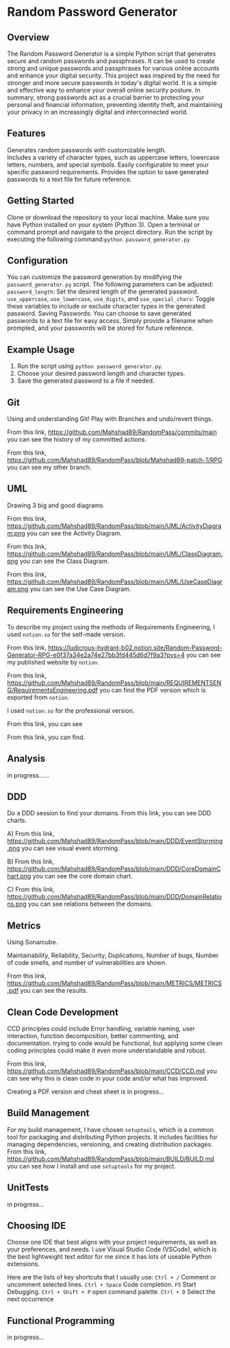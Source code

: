 # Random Password Generator 

## Overview 
 The Random Password Generator is a simple Python script that generates secure and random passwords and passphrases. It can be used to create strong and unique passwords and passphrases for various online accounts and enhance your digital security. 
 This project was inspired by the need for stronger and more secure passwords in today's digital world. It is a simple and effective way to enhance your overall online security posture. In summary, strong passwords act as a crucial barrier to protecting your personal and financial information, preventing identity theft, and maintaining your privacy in an increasingly digital and interconnected world.

## Features 
Generates random passwords with customizable length.  
Includes a variety of character types, such as uppercase letters, lowercase letters, numbers, and special symbols. 
Easily configurable to meet your specific password requirements. 
Provides the option to save generated passwords to a text file for future reference.

## Getting Started 
Clone or download the repository to your local machine. 
Make sure you have Python installed on your system (Python 3). 
Open a terminal or command prompt and navigate to the project directory. 
Run the script by executing the following command:``` python password_generator.py ```

 ## Configuration 
 You can customize the password generation by modifying the `password_generator.py` script. The following parameters can be adjusted:
 `password_length`: Set the desired length of the generated password.
 `use_uppercase`, `use_lowercase`, `use_digits`, and `use_special_chars`: Toggle these variables to include or exclude character types in the generated password. 
 Saving Passwords: You can choose to save generated passwords to a text file for easy access. Simply provide a filename when prompted, and your passwords will be 
 stored for future reference. 

 ## Example Usage 
 1. Run the script using `python password_generator.py`. 
 2. Choose your desired password length and character types. 
 3. Save the generated password to a file if needed.

 ## Git 
 Using and understanding Git! Play with Branches and undo/revert things.
 
 From this link, https://github.com/Mahshad89/RandomPass/commits/main you can see the history of my committed actions.
 
 From this link, https://github.com/Mahshad89/RandomPass/blob/Mahshad89-patch-1/RPG you can see my other branch.

 ## UML
 Drawing 3 big and good diagrams.
 
 From this link, https://github.com/Mahshad89/RandomPass/blob/main/UML/ActivityDiagram.png you can see the Activity Diagram.

 From this link, https://github.com/Mahshad89/RandomPass/blob/main/UML/ClassDiagram.png you can see the Class Diagram.

 From this link, https://github.com/Mahshad89/RandomPass/blob/main/UML/UseCaseDiagram.png you can see the Use Case Diagram.

 ## Requirements Engineering
To describe my project using the methods of Requirements Engineering, I used `notion.so` for the self-made version.

From this link, https://ludicrous-hydrant-b02.notion.site/Random-Password-Generator-RPG-e0f37a34e2a74e27bb3fd445d6d7f9a3?pvs=4  you can see my published website by `notion`.

From this link, https://github.com/Mahshad89/RandomPass/blob/main/REQUIREMENTSENG/RequirementsEngineering.pdf you can find the PDF version which is exported from `notion`.

I used `notion.so` for the professional version.

From this link, you can see

From this link, you can find.

 ## Analysis
 in progress......

 ## DDD
 Do a DDD session to find your domains. From this link, you can see DDD charts.
 
 A) From this link, https://github.com/Mahshad89/RandomPass/blob/main/DDD/EventStorming.png you can see visual event storming.
 
 B) From this link, https://github.com/Mahshad89/RandomPass/blob/main/DDD/CoreDomainChart.png you can see the core domain chart. 
 
 C) From this link, https://github.com/Mahshad89/RandomPass/blob/main/DDD/DomainRelations.png  you can see relations between the domains.

 ## Metrics
 Using Sonarcube.

 Maintainability, Reliability, Security, Duplications, Number of bugs, Number of code smells, and number of vulnerabilities are shown.

 From this link, https://github.com/Mahshad89/RandomPass/blob/main/METRICS/METRICS.pdf you can see the results.

 ## Clean Code Development
 CCD principles could include Error handling, variable naming, user interaction, function decomposition, better commenting, and documentation. trying to code would be functional, but applying some clean coding principles could make it even more understandable and robust.

 From this link, https://github.com/Mahshad89/RandomPass/blob/main/CCD/CCD.md you can see why this is clean code in your code and/or what has improved.

 Creating a PDF version and cheat sheet is in progress...

 ## Build Management
For my build management, I have chosen `setuptools`, which is a common tool for packaging and distributing Python projects. It includes facilities for managing dependencies, versioning, and creating distribution packages.
From this link, https://github.com/Mahshad89/RandomPass/blob/main/BUILD/BUILD.md you can see how I install and use `setuptools` for my project.

 ## UnitTests
 in progress...

 ## Choosing IDE
 Choose one IDE that best aligns with your project requirements, as well as your preferences, and needs. I use Visual Studio Code (VSCode), which is the best lightweight text editor for me since it has lots of useable Python extensions.

 Here are the lists of key shortcuts that I usually use:
  `Ctrl + /`          Comment or uncomment selected lines.
  `Ctrl + Space`      Code completion.
  `F5`                Start Debugging.
  `Ctrl + Shift + P`  open command palette.
  `Ctrl + D`          Select the next occurrence

  ## Functional Programming
  in progress...
 
 
